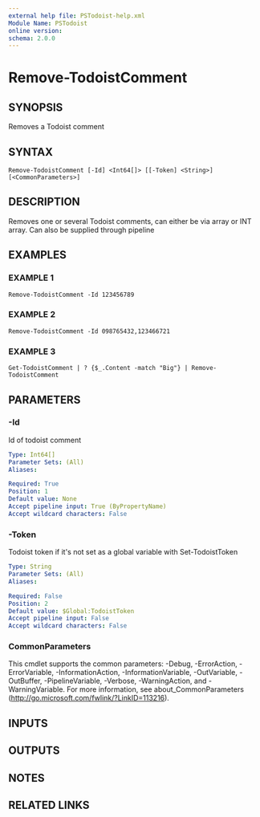 ```yaml
---
external help file: PSTodoist-help.xml
Module Name: PSTodoist
online version:
schema: 2.0.0
---
```


# Remove-TodoistComment

## SYNOPSIS
Removes a Todoist comment

## SYNTAX

```
Remove-TodoistComment [-Id] <Int64[]> [[-Token] <String>] [<CommonParameters>]
```

## DESCRIPTION
Removes one or several Todoist comments, can either be via array or INT array.
Can also be supplied through pipeline

## EXAMPLES

### EXAMPLE 1
```
Remove-TodoistComment -Id 123456789
```

### EXAMPLE 2
```
Remove-TodoistComment -Id 098765432,123466721
```

### EXAMPLE 3
```
Get-TodoistComment | ? {$_.Content -match "Big"} | Remove-TodoistComment
```

## PARAMETERS

### -Id
Id of todoist comment

```yaml
Type: Int64[]
Parameter Sets: (All)
Aliases:

Required: True
Position: 1
Default value: None
Accept pipeline input: True (ByPropertyName)
Accept wildcard characters: False
```

### -Token
Todoist token if it's not set as a global variable with Set-TodoistToken

```yaml
Type: String
Parameter Sets: (All)
Aliases:

Required: False
Position: 2
Default value: $Global:TodoistToken
Accept pipeline input: False
Accept wildcard characters: False
```

### CommonParameters
This cmdlet supports the common parameters: -Debug, -ErrorAction, -ErrorVariable, -InformationAction, -InformationVariable, -OutVariable, -OutBuffer, -PipelineVariable, -Verbose, -WarningAction, and -WarningVariable. For more information, see about_CommonParameters (http://go.microsoft.com/fwlink/?LinkID=113216).

## INPUTS

## OUTPUTS

## NOTES

## RELATED LINKS
